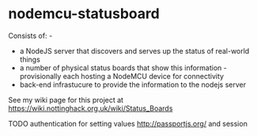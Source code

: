 # nodemcu-statusboard

Consists of: -
* a NodeJS server that discovers and serves up the status of real-world things
* a number of physical status boards that show this information - provisionally each hosting a NodeMCU device for connectivity
* back-end infrastucure to provide the information to the nodejs server
 
See my wiki page for this project at https://wiki.nottinghack.org.uk/wiki/Status_Boards

TODO authentication for setting values http://passportjs.org/ and session 


